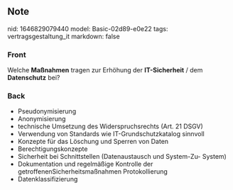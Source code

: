 ## Note
nid: 1646829079440
model: Basic-02d89-e0e22
tags: vertragsgestaltung_it
markdown: false

### Front
Welche <b>Maßnahmen</b> tragen zur Erhöhung der
<b>IT-Sicherheit</b> / dem <b>Datenschutz</b> bei?

### Back
<ul>
  <li>Pseudonymisierung
  <li>Anonymisierung
  <li>technische Umsetzung des Widerspruchsrechts (Art. 21 DSGV)
  <li>Verwendung von Standards wie IT-Grundschutzkatalog sinnvoll
  <li>Konzepte für das Löschung und Sperren von Daten
  <li>Berechtigungskonzepte
  <li>Sicherheit bei Schnittstellen (Datenaustausch und System-Zu-
  System)
  <li>Dokumentation und regelmäßige Kontrolle der
  getroffenenSicherheitsmaßnahmen Protokollierung
  <li>Datenklassifizierung
</ul>
